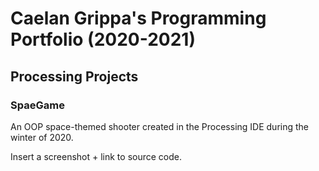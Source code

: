 # Caelan Grippa's Programming Portfolio (2020-2021)

## Processing Projects

### SpaeGame

An OOP space-themed shooter created in the Processing IDE during the winter of 2020.


Insert a screenshot + link to source code.
